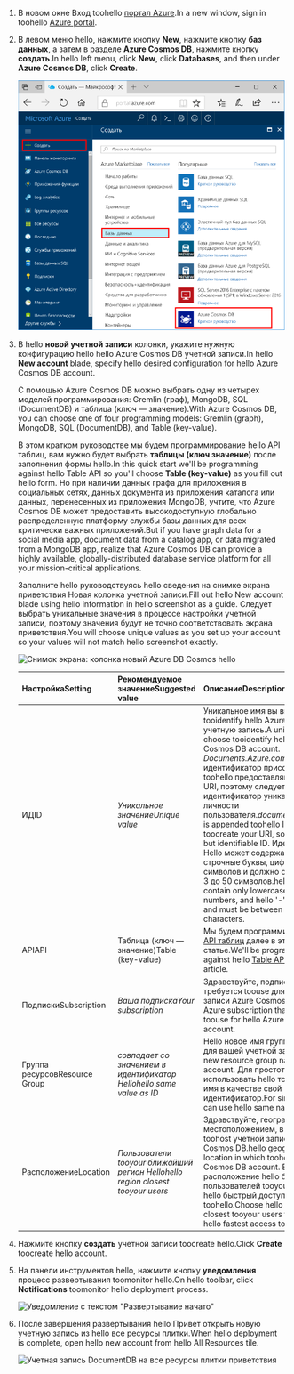 1. <span data-ttu-id="85b77-101">В новом окне Вход toohello [портал Azure](https://portal.azure.com/).</span><span class="sxs-lookup"><span data-stu-id="85b77-101">In a new window, sign in toohello [Azure portal](https://portal.azure.com/).</span></span>
2. <span data-ttu-id="85b77-102">В левом меню hello, нажмите кнопку **New**, нажмите кнопку **баз данных**, а затем в разделе **Azure Cosmos DB**, нажмите кнопку **создать**.</span><span class="sxs-lookup"><span data-stu-id="85b77-102">In hello left menu, click **New**, click **Databases**, and then under **Azure Cosmos DB**, click **Create**.</span></span>
   
   ![Снимок экрана: hello портал Azure, выделения более служб и Azure Cosmos DB](./media/cosmos-db-create-dbaccount-table/create-nosql-db-databases-json-tutorial-1.png)

3. <span data-ttu-id="85b77-104">В hello **новой учетной записи** колонки, укажите нужную конфигурацию hello hello Azure Cosmos DB учетной записи.</span><span class="sxs-lookup"><span data-stu-id="85b77-104">In hello **New account** blade, specify hello desired configuration for hello Azure Cosmos DB account.</span></span> 

    <span data-ttu-id="85b77-105">C помощью Azure Cosmos DB можно выбрать одну из четырех моделей программирования: Gremlin (граф), MongoDB, SQL (DocumentDB) и таблица (ключ — значение).</span><span class="sxs-lookup"><span data-stu-id="85b77-105">With Azure Cosmos DB, you can choose one of four programming models: Gremlin (graph), MongoDB, SQL (DocumentDB), and Table (key-value).</span></span> 
    
    <span data-ttu-id="85b77-106">В этом кратком руководстве мы будем программирование hello API таблиц, вам нужно будет выбрать **таблицы (ключ значение)** после заполнения формы hello.</span><span class="sxs-lookup"><span data-stu-id="85b77-106">In this quick start we'll be programming against hello Table API so you'll choose **Table (key-value)** as you fill out hello form.</span></span> <span data-ttu-id="85b77-107">Но при наличии данных графа для приложения в социальных сетях, данных документа из приложения каталога или данных, перенесенных из приложения MongoDB, учтите, что Azure Cosmos DB может предоставить высокодоступную глобально распределенную платформу службы базы данных для всех критически важных приложений.</span><span class="sxs-lookup"><span data-stu-id="85b77-107">But if you have graph data for a social media app, document data from a catalog app, or data migrated from a MongoDB app, realize that Azure Cosmos DB can provide a highly available, globally-distributed database service platform for all your mission-critical applications.</span></span>

    <span data-ttu-id="85b77-108">Заполните hello руководствуясь hello сведения на снимке экрана приветствия Новая колонка учетной записи.</span><span class="sxs-lookup"><span data-stu-id="85b77-108">Fill out hello New account blade using hello information in hello screenshot as a guide.</span></span> <span data-ttu-id="85b77-109">Следует выбрать уникальные значения в процессе настройки учетной записи, поэтому значения будут не точно соответствовать экрана приветствия.</span><span class="sxs-lookup"><span data-stu-id="85b77-109">You will choose unique values as you set up your account so your values will not match hello screenshot exactly.</span></span> 
 
    ![Снимок экрана: колонка новый Azure DB Cosmos hello](./media/cosmos-db-create-dbaccount-table/create-nosql-db-databases-json-tutorial-2.png)

    <span data-ttu-id="85b77-111">Настройка</span><span class="sxs-lookup"><span data-stu-id="85b77-111">Setting</span></span>|<span data-ttu-id="85b77-112">Рекомендуемое значение</span><span class="sxs-lookup"><span data-stu-id="85b77-112">Suggested value</span></span>|<span data-ttu-id="85b77-113">Описание</span><span class="sxs-lookup"><span data-stu-id="85b77-113">Description</span></span>
    ---|---|---
    <span data-ttu-id="85b77-114">ИД</span><span class="sxs-lookup"><span data-stu-id="85b77-114">ID</span></span>|<span data-ttu-id="85b77-115">*Уникальное значение*</span><span class="sxs-lookup"><span data-stu-id="85b77-115">*Unique value*</span></span>|<span data-ttu-id="85b77-116">Уникальное имя вы выбрали tooidentify hello Azure Cosmos DB учетную запись.</span><span class="sxs-lookup"><span data-stu-id="85b77-116">A unique name you choose tooidentify hello Azure Cosmos DB account.</span></span> <span data-ttu-id="85b77-117">*Documents.Azure.com* — идентификатор присоединенных toohello предоставляют toocreate URI, поэтому следует использовать идентификатор уникальны, но личности пользователя.</span><span class="sxs-lookup"><span data-stu-id="85b77-117">*documents.azure.com* is appended toohello ID you provide toocreate your URI, so use a unique but identifiable ID.</span></span> <span data-ttu-id="85b77-118">Идентификатор Hello может содержать только строчные буквы, цифры и hello '-' символов и должно содержать от 3 до 50 символов.</span><span class="sxs-lookup"><span data-stu-id="85b77-118">hello ID may contain only lowercase letters, numbers, and hello '-' character, and must be between 3 and 50 characters.</span></span>
    <span data-ttu-id="85b77-119">API</span><span class="sxs-lookup"><span data-stu-id="85b77-119">API</span></span>|<span data-ttu-id="85b77-120">Таблица (ключ — значение)</span><span class="sxs-lookup"><span data-stu-id="85b77-120">Table (key-value)</span></span>|<span data-ttu-id="85b77-121">Мы будем программировании hello [API таблиц](../articles/cosmos-db/table-introduction.md) далее в этой статье.</span><span class="sxs-lookup"><span data-stu-id="85b77-121">We'll be programming against hello [Table API](../articles/cosmos-db/table-introduction.md) later in this article.</span></span>|
    <span data-ttu-id="85b77-122">Подписки</span><span class="sxs-lookup"><span data-stu-id="85b77-122">Subscription</span></span>|<span data-ttu-id="85b77-123">*Ваша подписка*</span><span class="sxs-lookup"><span data-stu-id="85b77-123">*Your subscription*</span></span>|<span data-ttu-id="85b77-124">Здравствуйте, подписки Azure, что требуется toouse для учетной записи Azure Cosmos DB hello.</span><span class="sxs-lookup"><span data-stu-id="85b77-124">hello Azure subscription that you want toouse for hello Azure Cosmos DB account.</span></span> 
    <span data-ttu-id="85b77-125">Группа ресурсов</span><span class="sxs-lookup"><span data-stu-id="85b77-125">Resource Group</span></span>|<span data-ttu-id="85b77-126">*совпадает со значением в идентификатор Hello*</span><span class="sxs-lookup"><span data-stu-id="85b77-126">*hello same value as ID*</span></span>|<span data-ttu-id="85b77-127">Hello новое имя группы ресурсов для вашей учетной записи.</span><span class="sxs-lookup"><span data-stu-id="85b77-127">hello new resource group name for your account.</span></span> <span data-ttu-id="85b77-128">Для простоты можно использовать hello точно такое же имя в качестве свой идентификатор.</span><span class="sxs-lookup"><span data-stu-id="85b77-128">For simplicity, you can use hello same name as your ID.</span></span> 
    <span data-ttu-id="85b77-129">Расположение</span><span class="sxs-lookup"><span data-stu-id="85b77-129">Location</span></span>|<span data-ttu-id="85b77-130">*Пользователи tooyour ближайший регион Hello*</span><span class="sxs-lookup"><span data-stu-id="85b77-130">*hello region closest tooyour users*</span></span>|<span data-ttu-id="85b77-131">Здравствуйте, географическим местоположением, в которой toohost учетной записи Azure Cosmos DB.</span><span class="sxs-lookup"><span data-stu-id="85b77-131">hello geographic location in which toohost your Azure Cosmos DB account.</span></span> <span data-ttu-id="85b77-132">Выберите расположение hello ближайший пользователей tooyour toogive их hello быстрый доступ к данным toohello.</span><span class="sxs-lookup"><span data-stu-id="85b77-132">Choose hello location closest tooyour users toogive them hello fastest access toohello data.</span></span>   

4. <span data-ttu-id="85b77-133">Нажмите кнопку **создать** учетной записи toocreate hello.</span><span class="sxs-lookup"><span data-stu-id="85b77-133">Click **Create** toocreate hello account.</span></span>
5. <span data-ttu-id="85b77-134">На панели инструментов hello, нажмите кнопку **уведомления** процесс развертывания toomonitor hello.</span><span class="sxs-lookup"><span data-stu-id="85b77-134">On hello toolbar, click **Notifications** toomonitor hello deployment process.</span></span>

    ![Уведомление с текстом "Развертывание начато"](./media/cosmos-db-create-dbaccount-table/notification.png)

6.  <span data-ttu-id="85b77-136">После завершения развертывания hello Привет открыть новую учетную запись из hello все ресурсы плитки.</span><span class="sxs-lookup"><span data-stu-id="85b77-136">When hello deployment is complete, open hello new account from hello All Resources tile.</span></span> 

    ![Учетная запись DocumentDB на все ресурсы плитки приветствия](./media/cosmos-db-create-dbaccount-table/all-resources.png)
